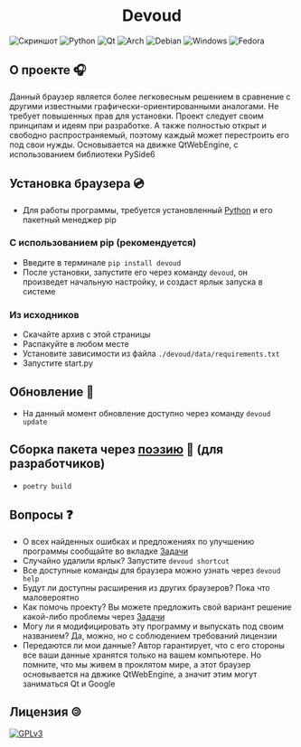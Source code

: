 <h1 align="center">Devoud</h1>

![Скриншот](./screenshot.png)
![Python](https://img.shields.io/badge/python-3670A0?style=for-the-badge&logo=python&logoColor=ffdd54)
![Qt](https://img.shields.io/badge/Qt-%23217346.svg?style=for-the-badge&logo=Qt&logoColor=white)
![Arch](https://img.shields.io/badge/Arch%20Linux-1793D1?logo=arch-linux&logoColor=fff&style=for-the-badge)
![Debian](https://img.shields.io/badge/Debian-D70A53?style=for-the-badge&logo=debian&logoColor=white)
![Windows](https://img.shields.io/badge/Windows-0078D6?style=for-the-badge&logo=windows&logoColor=white)
![Fedora](https://img.shields.io/badge/Fedora-294172?style=for-the-badge&logo=fedora&logoColor=white)
## О проекте 🎧
Данный браузер является более легковесным решением в сравнение с другими известными графически-ориентированными аналогами. Не требует повышенных прав для установки. Проект следует своим принципам и идеям при разработке. А также полностью открыт и свободно распространяемый, поэтому каждый может перестроить его под свои нужды. Основывается на движке QtWebEngine, с использованием библиотеки PySide6
## Установка браузера 💿
* Для работы программы, требуется установленный [Python](https://www.python.org/) и его пакетный менеджер pip
### С использованием pip (рекомендуется)
* Введите в терминале ```pip install devoud```
* После установки, запустите его через команду ```devoud```, он произведет начальную настройку, и создаст ярлык запуска в системе
### Из исходников
* Скачайте архив с этой страницы
* Распакуйте в любом месте
* Установите зависимости из файла ```./devoud/data/requirements.txt```
* Запустите start.py
## Обновление 🔧
* На данный момент обновление доступно через команду ```devoud update```
## Сборка пакета через [поэзию](https://python-poetry.org/) 📜 (для разработчиков)
* ```poetry build```
## Вопросы ❓
* О всех найденных ошибках и предложениях по улучшению программы сообщайте во вкладке [Задачи](https://codeberg.org/OneEyedDancer/Devoud/issues)
* Случайно удалили ярлык? Запустите ```devoud shortcut```
* Все доступные команды для браузера можно узнать через ```devoud help```
* Будут ли доступны расширения из других браузеров? Пока что маловероятно
* Как помочь проекту? Вы можете предложить свой вариант решение какой-либо проблемы через [Задачи](https://codeberg.org/OneEyedDancer/Devoud/issues)
* Могу ли я модифицировать эту программу и выпускать под своим названием? Да, можно, но с соблюдением требований лицензии
* Передаются ли мои данные? Автор гарантирует, что с его стороны все ваши данные хранятся только на вашем компьютере. Но помните, что мы живем в проклятом мире, а этот браузер основывается на двжике QtWebEngine, а значит этим могут заниматься Qt и Google 
## Лицензия 🄯
[![GPLv3](https://www.gnu.org/graphics/gplv3-with-text-136x68.png)](https://www.gnu.org/licenses/gpl-3.0)
